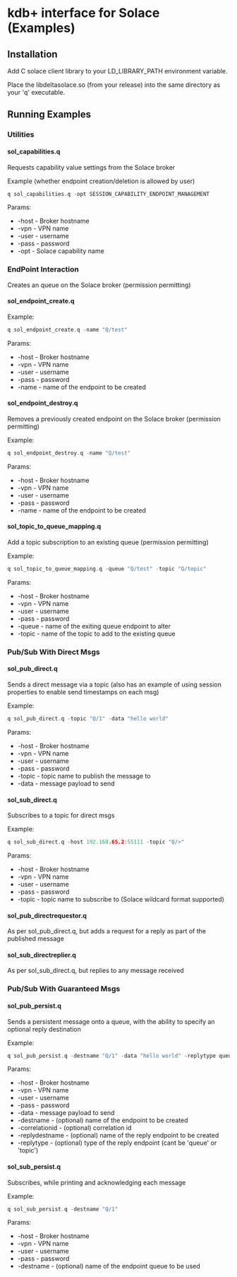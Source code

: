 # kdb+ interface for Solace (Examples)

## Installation

Add C solace client library to your LD_LIBRARY_PATH environment variable.

Place the libdeltasolace.so (from your release) into the same directory as your 'q' executable.

## Running Examples

### Utilities

#### sol_capabilities.q

Requests capability value settings from the Solace broker 

Example (whether endpoint creation/deletion is allowed by user) 

```C
q sol_capabilities.q -opt SESSION_CAPABILITY_ENDPOINT_MANAGEMENT
```

Params:

- -host - Broker hostname
- -vpn - VPN name
- -user - username
- -pass - password
- -opt - Solace capability name 

### EndPoint Interaction

Creates an queue on the Solace broker (permission permitting)

#### sol_endpoint_create.q

Example: 

```C
q sol_endpoint_create.q -name "Q/test" 
```

Params:

- -host - Broker hostname
- -vpn - VPN name
- -user - username
- -pass - password
- -name - name of the endpoint to be created

#### sol_endpoint_destroy.q

Removes a previously created endpoint on the Solace broker (permission permitting)

Example: 

```C
q sol_endpoint_destroy.q -name "Q/test"
```

Params:

- -host - Broker hostname
- -vpn - VPN name
- -user - username
- -pass - password
- -name - name of the endpoint to be created

#### sol_topic_to_queue_mapping.q

Add a topic subscription to an existing queue (permission permitting)

Example:

```C
q sol_topic_to_queue_mapping.q -queue "Q/test" -topic "Q/topic"
```

Params:

- -host - Broker hostname
- -vpn - VPN name
- -user - username
- -pass - password
- -queue - name of the exiting queue endpoint to alter
- -topic - name of the topic to add to the existing queue

### Pub/Sub With Direct Msgs 

#### sol_pub_direct.q

Sends a direct message via a topic (also has an example of using session properties to enable send timestamps on each msg)

Example:

```c
q sol_pub_direct.q -topic "Q/1" -data "hello world" 
```

Params:

- -host - Broker hostname
- -vpn - VPN name
- -user - username
- -pass - password
- -topic - topic name to publish the message to
- -data - message payload to send

#### sol_sub_direct.q

Subscribes to a topic for direct msgs 

Example:

```c
q sol_sub_direct.q -host 192.168.65.2:55111 -topic "Q/>"
```

Params:

- -host - Broker hostname
- -vpn - VPN name
- -user - username
- -pass - password
- -topic - topic name to subscribe to (Solace wildcard format supported)

#### sol_pub_directrequestor.q

As per sol_pub_direct.q, but adds a request for a reply as part of the published message

#### sol_sub_directreplier.q

As per sol_sub_direct.q, but replies to any message received

### Pub/Sub With Guaranteed Msgs


#### sol_pub_persist.q

Sends a persistent message onto a queue, with the ability to specify an optional reply destination

Example:

```c
q sol_pub_persist.q -destname "Q/1" -data "hello world" -replytype queue -replydestname "Q/replyname" -correlationid 555
```

Params:

- -host - Broker hostname
- -vpn - VPN name
- -user - username
- -pass - password
- -data - message payload to send
- -destname - (optional) name of the endpoint to be created
- -correlationid - (optional) correlation id
- -replydestname - (optional) name of the reply endpoint to be created
- -replytype -  (optional) type of the reply endpoint (cant be 'queue' or 'topic')

#### sol_sub_persist.q

Subscribes, while printing and acknowledging each message

Example:

```C
q sol_sub_persist.q -destname "Q/1"
```

Params:

- -host - Broker hostname
- -vpn - VPN name
- -user - username
- -pass - password
- -destname - (optional) name of the endpoint queue to be used
